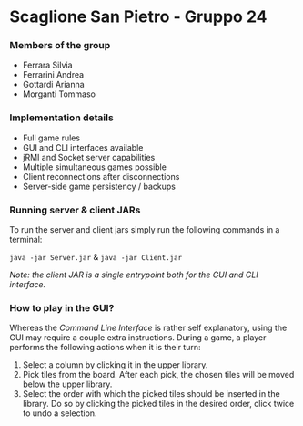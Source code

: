 # Scaglione San Pietro - Gruppo 24

### Members of the group

* Ferrara Silvia
* Ferrarini Andrea
* Gottardi Arianna
* Morganti Tommaso

### Implementation details

* Full game rules
* GUI and CLI interfaces available
* jRMI and Socket server capabilities
* Multiple simultaneous games possible
* Client reconnections after disconnections
* Server-side game persistency / backups

### Running server & client JARs

To run the server and client jars simply run the following commands in a terminal:

```java -jar Server.jar``` & ```java -jar Client.jar```

*Note: the client JAR is a single entrypoint both for the GUI and CLI interface.*

### How to play in the GUI?

Whereas the *Command Line Interface* is rather self explanatory, using the GUI may
require a couple extra instructions. During a game, a player performs the following
actions when it is their turn:

1. Select a column by clicking it in the upper library.
2. Pick tiles from the board. After each pick, the chosen tiles will be moved below
the upper library.
3. Select the order with which the picked tiles should be inserted in the library.
Do so by clicking the picked tiles in the desired order, click twice to undo a selection.
